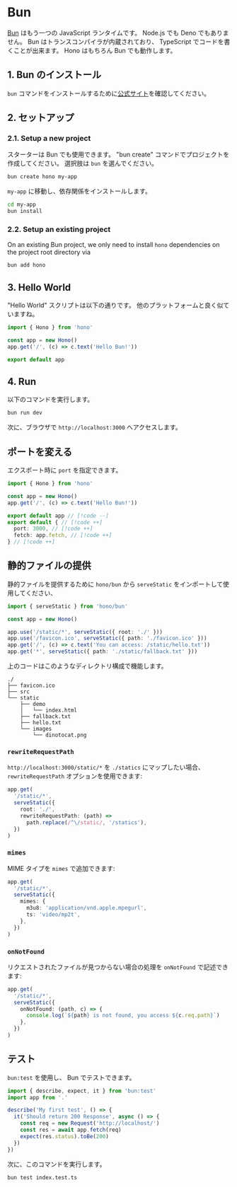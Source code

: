 # Bun

[Bun](https://bun.sh) はもう一つの JavaScript ランタイムです。 Node.js でも Deno でもありません。 Bun はトランスコンパイラが内蔵されており、 TypeScript でコードを書くことが出来ます。
Hono はもちろん Bun でも動作します。

## 1. Bun のインストール

`bun` コマンドをインストールするために[公式サイト](https://bun.sh)を確認してください。

## 2. セットアップ

### 2.1. Setup a new project

スターターは Bun でも使用できます。 "bun create" コマンドでプロジェクトを作成してください。
選択肢は `bun` を選んでください。

```sh
bun create hono my-app
```

`my-app` に移動し、依存関係をインストールします。

```sh
cd my-app
bun install
```

### 2.2. Setup an existing project

On an existing Bun project, we only need to install `hono` dependencies on the project root directory via

```sh
bun add hono
```

## 3. Hello World

"Hello World" スクリプトは以下の通りです。 他のプラットフォームと良く似ていますね。

```ts
import { Hono } from 'hono'

const app = new Hono()
app.get('/', (c) => c.text('Hello Bun!'))

export default app
```

## 4. Run

以下のコマンドを実行します。

```sh
bun run dev
```

次に、ブラウザで `http://localhost:3000` へアクセスします。

## ポートを変える

エクスポート時に `port` を指定できます。

<!-- prettier-ignore -->
```ts
import { Hono } from 'hono'

const app = new Hono()
app.get('/', (c) => c.text('Hello Bun!'))

export default app // [!code --]
export default { // [!code ++]
  port: 3000, // [!code ++]
  fetch: app.fetch, // [!code ++]
} // [!code ++]
```

## 静的ファイルの提供

静的ファイルを提供するために `hono/bun` から `serveStatic` をインポートして使用してください、

```ts
import { serveStatic } from 'hono/bun'

const app = new Hono()

app.use('/static/*', serveStatic({ root: './' }))
app.use('/favicon.ico', serveStatic({ path: './favicon.ico' }))
app.get('/', (c) => c.text('You can access: /static/hello.txt'))
app.get('*', serveStatic({ path: './static/fallback.txt' }))
```

上のコードはこのようなディレクトリ構成で機能します。

```
./
├── favicon.ico
├── src
└── static
    ├── demo
    │   └── index.html
    ├── fallback.txt
    ├── hello.txt
    └── images
        └── dinotocat.png
```

### `rewriteRequestPath`

`http://localhost:3000/static/*` を `./statics` にマップしたい場合、 `rewriteRequestPath` オプションを使用できます:

```ts
app.get(
  '/static/*',
  serveStatic({
    root: './',
    rewriteRequestPath: (path) =>
      path.replace(/^\/static/, '/statics'),
  })
)
```

### `mimes`

MIME タイプを `mimes` で追加できます:

```ts
app.get(
  '/static/*',
  serveStatic({
    mimes: {
      m3u8: 'application/vnd.apple.mpegurl',
      ts: 'video/mp2t',
    },
  })
)
```

### `onNotFound`

リクエストされたファイルが見つからない場合の処理を `onNotFound` で記述できます:

```ts
app.get(
  '/static/*',
  serveStatic({
    onNotFound: (path, c) => {
      console.log(`${path} is not found, you access ${c.req.path}`)
    },
  })
)
```

## テスト

`bun:test` を使用し、 Bun でテストできます。

```ts
import { describe, expect, it } from 'bun:test'
import app from '.'

describe('My first test', () => {
  it('Should return 200 Response', async () => {
    const req = new Request('http://localhost/')
    const res = await app.fetch(req)
    expect(res.status).toBe(200)
  })
})
```

次に、このコマンドを実行します。

```sh
bun test index.test.ts
```
